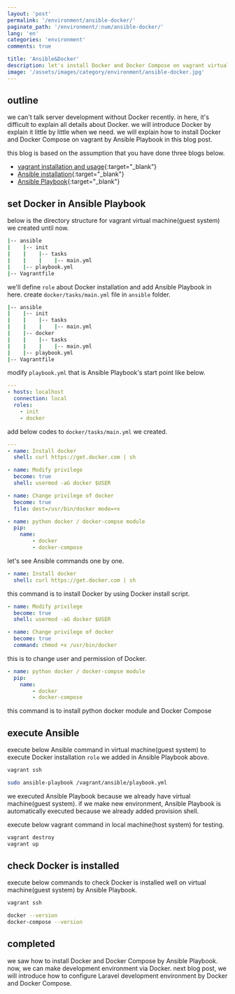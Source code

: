 ```yaml
---
layout: 'post'
permalink: '/environment/ansible-docker/'
paginate_path: '/environment/:num/ansible-docker/'
lang: 'en'
categories: 'environment'
comments: true

title: 'Ansible&Docker'
description: let's install Docker and Docker Compose on vagrant virtual machine(guest system) by Ansible Playbook.
image: '/assets/images/category/environment/ansible-docker.jpg'
---
```



## outline
we can't talk server development without Docker recently. in here, it's difficult to explain all details about Docker. we will introduce Docker by explain it little by little when we need. we will explain how to install Docker and Docker Compose on vagrant by Ansible Playbook in this blog post.

this blog is based on the assumption that you have done three blogs below.

- [vagrant installation and usage]({{site.url}}/{{page.categories}}/vagrant-install-and-usage/){:target="_blank"}
- [Ansible installation]({{site.url}}/{{page.categories}}/install-ansible/){:target="_blank"}
- [Ansible Playbook]({{site.url}}/{{page.categories}}/ansible-playbook/){:target="_blank"}


## set Docker in Ansible Playbook
below is the directory structure for vagrant virtual machine(guest system) we created until now.

```bash
|-- ansible
|    |-- init
|    |    |-- tasks
|    |    |    |-- main.yml
|    |-- playbook.yml
|-- Vagrantfile
```

we'll define ```role``` about Docker installation and add Ansible Playbook in here. create ```docker/tasks/main.yml``` file in ```ansible``` folder.

```bash
|-- ansible
|    |-- init
|    |    |-- tasks
|    |    |    |-- main.yml
|    |-- docker
|    |    |-- tasks
|    |    |    |-- main.yml
|    |-- playbook.yml
|-- Vagrantfile
```

modify ```playbook.yml``` that is Ansible Playbook's start point like below.

```yml
---
- hosts: localhost
  connection: local
  roles:
    - init
    - docker
```

add below codes to ```docker/tasks/main.yml``` we created.

```yml
---
- name: Install docker
  shell: curl https://get.docker.com | sh

- name: Modify privilege
  become: true
  shell: usermod -aG docker $USER

- name: Change privilege of docker
  become: true
  file: dest=/usr/bin/docker mode=+x

- name: python docker / docker-compse module
  pip:
    name:
        - docker
        - docker-compose
```

let's see Ansible commands one by one.

```yml
- name: Install docker
  shell: curl https://get.docker.com | sh
```

this command is to install Docker by using Docker install script.

```yml
- name: Modify privilege
  become: true
  shell: usermod -aG docker $USER

- name: Change privilege of docker
  become: true
  command: chmod +x /usr/bin/docker
```

this is to change user and permission of Docker.

```yml
- name: python docker / docker-compse module
  pip:
    name:
        - docker
        - docker-compose
```

this command is to install python docker module and Docker Compose

## execute Ansible
execute below Ansible command in virtual machine(guest system) to execute Docker installation ```role``` we added in Ansible Playbook above.

```bash
vagrant ssh

sudo ansible-playbook /vagrant/ansible/playbook.yml
```
we executed Ansible Playbook because we already have virtual machine(guest system). if we make new environment, Ansible Playbook is automatically executed because we already added provision shell.

execute below vagrant command in local machine(host system) for testing.

```bash
vagrant destroy
vagrant up
```

## check Docker is installed
execute below commands to check Docker is installed well on virtual machine(guest system) by Ansible Playbook.

```bash
vagrant ssh

docker --version
docker-compose --version
```

## completed
we saw how to install Docker and Docker Compose by Ansible Playbook. now, we can make development environment via Docker. next blog post, we will introduce how to configure Laravel development environment by Docker and Docker Compose.